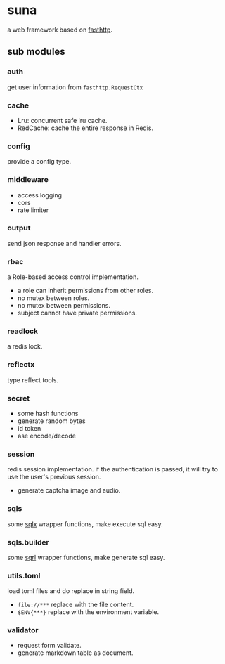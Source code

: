 # suna

a web framework based on [fasthttp](https://github.com/valyala/fasthttp).

## sub modules

### auth
get user information from `fasthttp.RequestCtx`

### cache
- Lru: concurrent safe lru cache.
- RedCache: cache the entire response in Redis.

### config
provide a config type.

### middleware
- access logging
- cors
- rate limiter

### output
send json response and handler errors.

### rbac
a Role-based access control implementation.

- a role can inherit permissions from other roles. 
- no mutex between roles.
- no mutex between permissions.
- subject cannot have private permissions.

### readlock
a redis lock.

### reflectx
type reflect tools.

### secret
- some hash functions
- generate random bytes
- id token
- ase encode/decode

### session
redis session implementation. if the authentication is passed, it
will try to use the user's previous session.

- generate captcha image and audio.

### sqls
some [sqlx](https://github.com/jmoiron/sqlx) wrapper functions, make execute sql easy.

### sqls.builder
some [sqrl](https://github.com/zzztttkkk/sqrl) wrapper functions, make generate sql easy.

### utils.toml
load toml files and do replace in string field.

- `file://***` replace with the file content.
- `$ENV{***}` replace with the environment variable.

### validator
- request form validate.
- generate markdown table as document.
